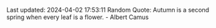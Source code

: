 Last updated: 2024-04-02 17:53:11
Random Quote: Autumn is a second spring when every leaf is a flower. - Albert Camus